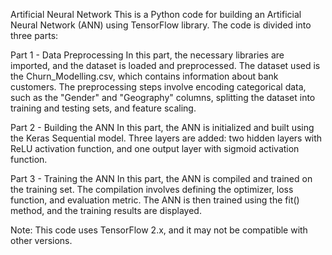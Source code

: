 Artificial Neural Network
This is a Python code for building an Artificial Neural Network (ANN) using TensorFlow library. The code is divided into three parts:

Part 1 - Data Preprocessing
In this part, the necessary libraries are imported, and the dataset is loaded and preprocessed. The dataset used is the Churn_Modelling.csv, which contains information about bank customers. The preprocessing steps involve encoding categorical data, such as the "Gender" and "Geography" columns, splitting the dataset into training and testing sets, and feature scaling.

Part 2 - Building the ANN
In this part, the ANN is initialized and built using the Keras Sequential model. Three layers are added: two hidden layers with ReLU activation function, and one output layer with sigmoid activation function.

Part 3 - Training the ANN
In this part, the ANN is compiled and trained on the training set. The compilation involves defining the optimizer, loss function, and evaluation metric. The ANN is then trained using the fit() method, and the training results are displayed.

Note: This code uses TensorFlow 2.x, and it may not be compatible with other versions.
